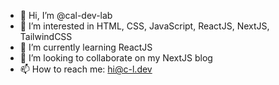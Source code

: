 - 👋 Hi, I’m @cal-dev-lab
- 👀 I’m interested in HTML, CSS, JavaScript, ReactJS, NextJS, TailwindCSS
- 🌱 I’m currently learning ReactJS
- 💞️ I’m looking to collaborate on my NextJS blog
- 📫 How to reach me: hi@c-l.dev

<!---
cal-dev-lab/cal-dev-lab is a ✨ special ✨ repository because its `README.md` (this file) appears on your GitHub profile.
You can click the Preview link to take a look at your changes.
--->
